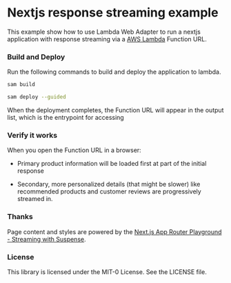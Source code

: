 # Nextjs response streaming example

This example show how to use Lambda Web Adapter to run a nextjs application with response streaming via a [AWS Lambda](https://aws.amazon.com/lambda) Function URL.

### Build and Deploy

Run the following commands to build and deploy the application to lambda. 

```bash
sam build

sam deploy --guided
```
When the deployment completes, the Function URL will appear in the output list, which is the entrypoint for accessing

### Verify it works

When you open the Function URL in a browser:

- Primary product information will be loaded first at part of the initial response

- Secondary, more personalized details (that might be slower) like recommended products and customer reviews are progressively streamed in.


### Thanks 

Page content and styles are powered by the [Next.js App Router Playground - Streaming with Suspense](https://app-dir.vercel.app/streaming). 

### License

This library is licensed under the MIT-0 License. See the LICENSE file.
